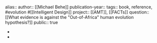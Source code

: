 alias::
author:: [[Michael Behe]] 
publication-year::
tags:: book, reference, #evolution #[[Intelligent Design]] 
project:: [[AMT]], [[FACTs]] 
question:: [[What evidence is against the "Out-of-Africa" human evolution hypothesis?]] 
public:: true

-
-